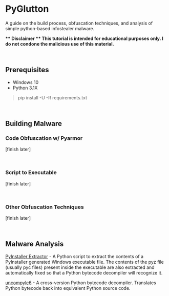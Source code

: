 # PyGlutton
A guide on the build process, obfuscation techniques, and analysis of simple python-based infostealer malware.<p>
<b>** Disclaimer ** This tutorial is intended for educational purposes only. I do not condone the malicious use of this material.</b>


<br>

## Prerequisites
- Windows 10
- Python 3.1X
> pip install -U -R requirements.txt

<br>

## Building Malware

### Code Obfuscation w/ Pyarmor
[finish later]

<br>

### Script to Executable
[finish later]

<br>

### Other Obfuscation Techniques
[finish later]

<br>

## Malware Analysis

[PyInstaller Extractor](https://github.com/extremecoders-re/pyinstxtractor) - A Python script to extract the contents of a PyInstaller generated Windows 
executable file. The contents of the pyz file (usually pyc files) present inside the 
executable are also extracted and automatically fixed so that a Python bytecode decompiler will recognize it.

[uncompyle6](https://github.com/rocky/python-uncompyle6/) - A cross-version Python bytecode decompiler. Translates Python bytecode back into equivalent Python source code.
